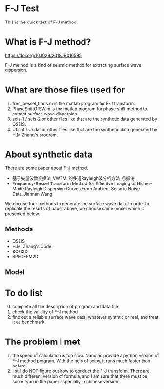 # F-J Test

This is the quick test of F-J method.

# What is F-J method?
https://doi.org/10.1029/2018JB016595

F-J method is a kind of seismic method for extracting surface wave dispersion.

# What are those files used for

1. freq_bessel_trans.m is the matlab program for F-J transform. 
2. PhaseShiftOfSW.m is the matlab program for phase shift method to extract surface wave dispersion.
3. seis-1 / seis-2 or other files like that are the synthetic data generated by QSEIS. 
4. Uf.dat / Ur.dat or other files like that are the synthetic data generated by H.M Zhang's program.



# About synthetic data
There are some paper about F-J method. 
- 基于矢量波数变换法_VWTM_的多道Rayleigh波分析方法_杨振涛
- Frequency-Bessel Transform Method for Effective
Imaging of Higher-Mode Rayleigh Dispersion Curves
From Ambient Seismic Noise Data_Jiannan Wang

We choose four methods to generate the surface wave data. In order to replicate the results of paper above, we choose same model which is presented below.

## Methods

- QSEIS
- H.M. Zhang's Code
- SOFI2D
- SPECFEM2D


## Model







# To do list

0. complete all the description of program and data file
1. check the validity of F-J method
2. find out a reliable surface wave data, whatever synthtic or real, and treat it as benchmark.

# The problem I met
1. the speed of calculation is too slow. Nanqiao provide a python version of F-J method program. With the help of scipy, it runs much faster than before.
2. I still do NOT figure out how to conduct the F-J transform. There are much different version of formula, and I am sure that there must be some typo in the paper especially in chinese version.